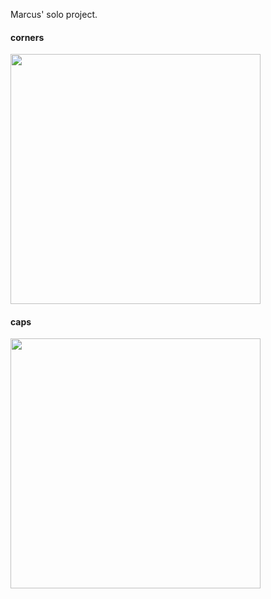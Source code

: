 Marcus' solo project.

#### corners
<a href="https://soundcloud.com/yellowishh/sets/corners"><img src="https://i1.sndcdn.com/artworks-000616840057-rumbzk-t500x500.jpg" width="400" height="400" /></a>

#### caps
<a href="https://soundcloud.com/yellowishh/sets/caps"><img src="https://i1.sndcdn.com/artworks-000616840057-rumbzk-t500x500.jpg" width="400" height="400" /></a>